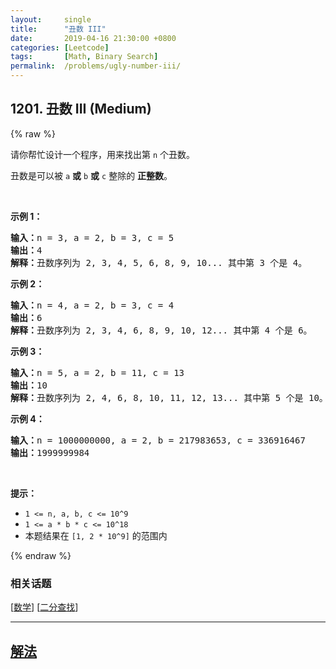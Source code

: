 ```yaml
---
layout:     single
title:      "丑数 III"
date:       2019-04-16 21:30:00 +0800
categories: [Leetcode]
tags:       [Math, Binary Search]
permalink:  /problems/ugly-number-iii/
---
```


## 1201. 丑数 III (Medium)

{% raw %}

<p>请你帮忙设计一个程序，用来找出第&nbsp;<code>n</code>&nbsp;个丑数。</p>

<p>丑数是可以被&nbsp;<code>a</code>&nbsp;<strong>或</strong>&nbsp;<code>b</code>&nbsp;<strong>或</strong> <code>c</code>&nbsp;整除的 <strong>正整数</strong>。</p>

<p>&nbsp;</p>

<p><strong>示例 1：</strong></p>

<pre><strong>输入：</strong>n = 3, a = 2, b = 3, c = 5
<strong>输出：</strong>4
<strong>解释：</strong>丑数序列为 2, 3, 4, 5, 6, 8, 9, 10... 其中第 3 个是 4。</pre>

<p><strong>示例 2：</strong></p>

<pre><strong>输入：</strong>n = 4, a = 2, b = 3, c = 4
<strong>输出：</strong>6
<strong>解释：</strong>丑数序列为 2, 3, 4, 6, 8, 9, 10, 12... 其中第 4 个是 6。
</pre>

<p><strong>示例 3：</strong></p>

<pre><strong>输入：</strong>n = 5, a = 2, b = 11, c = 13
<strong>输出：</strong>10
<strong>解释：</strong>丑数序列为 2, 4, 6, 8, 10, 11, 12, 13... 其中第 5 个是 10。
</pre>

<p><strong>示例 4：</strong></p>

<pre><strong>输入：</strong>n = 1000000000, a = 2, b = 217983653, c = 336916467
<strong>输出：</strong>1999999984
</pre>

<p>&nbsp;</p>

<p><strong>提示：</strong></p>

<ul>
	<li><code>1 &lt;= n, a, b, c &lt;= 10^9</code></li>
	<li><code>1 &lt;= a * b * c &lt;= 10^18</code></li>
	<li>本题结果在&nbsp;<code>[1,&nbsp;2 * 10^9]</code>&nbsp;的范围内</li>
</ul>

{% endraw %}

### 相关话题
  [[数学](https://github.com/openset/leetcode/tree/master/tag/math/README.md)]
  [[二分查找](https://github.com/openset/leetcode/tree/master/tag/binary-search/README.md)]

---

## [解法](https://github.com/openset/leetcode/tree/master/problems/ugly-number-iii)
